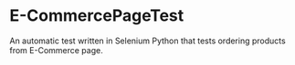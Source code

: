 # E-CommercePageTest
An automatic test written in Selenium Python that tests ordering products from E-Commerce page.
